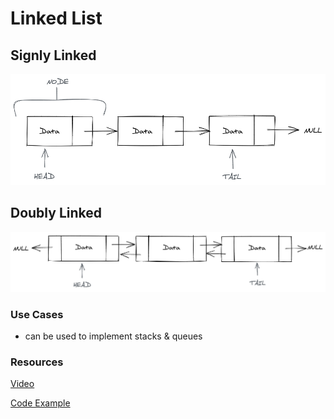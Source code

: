 # Linked List

## Signly Linked

![sigly diagram](img/singly-linked.png)

## Doubly Linked

![doubly linked](img/doubly-linked.png)

### Use Cases

- can be used to implement stacks & queues

### Resources

[Video](https://youtu.be/t2CEgPsws3U?t=3784)

[Code Example](https://codepen.io/beaucarnes/pen/ybOvBq?editors=0011)
